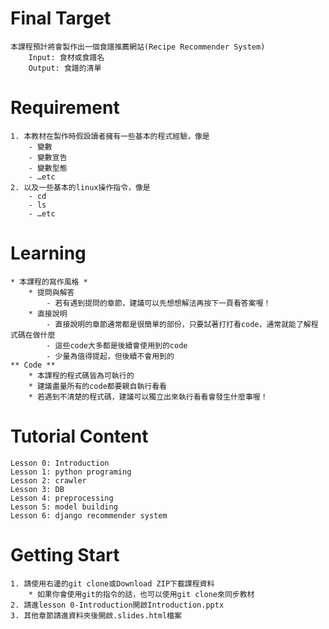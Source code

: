 # Final Target
    本課程預計將會製作出一個食譜推薦網站(Recipe Recommender System)
        Input: 食材或食譜名
        Output: 食譜的清單

# Requirement
    1. 本教材在製作時假設讀者擁有一些基本的程式經驗，像是
        - 變數
        - 變數宣告
        - 變數型態
        - …etc
    2. 以及一些基本的linux操作指令，像是
        - cd
        - ls
        - …etc

# Learning
    * 本課程的寫作風格 *
        * 提問與解答
            - 若有遇到提問的章節，建議可以先想想解法再按下一頁看答案喔！
        * 直接說明
            - 直接說明的章節通常都是很簡單的部份，只要試著打打看code，通常就能了解程式碼在做什麼
            - 這些code大多都是後續會使用到的code
            - 少量為值得提起，但後續不會用到的
    ** Code **
        * 本課程的程式碼皆為可執行的
        * 建議盡量所有的code都要親自執行看看
        * 若遇到不清楚的程式碼，建議可以獨立出來執行看看會發生什麼事喔！


# Tutorial Content
    Lesson 0: Introduction
    Lesson 1: python programing
    Lesson 2: crawler
    Lesson 3: DB
    Lesson 4: preprocessing
    Lesson 5: model building
    Lesson 6: django recommender system

# Getting Start
    1. 請使用右邊的git clone或Download ZIP下載課程資料
        * 如果你會使用git的指令的話，也可以使用git clone來同步教材
    2. 請進lesson 0-Introduction開啟Introduction.pptx
    3. 其他章節請進資料夾後開啟.slides.html檔案
